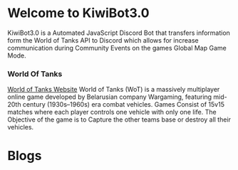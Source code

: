 # Welcome to KiwiBot3.0

KiwiBot3.0 is a Automated JavaScript Discord Bot that transfers information form the World of Tanks API to Discord which allows for increase communication during Community Events on the games Global Map Game Mode.

### World Of Tanks
[World of Tanks Website](https://worldoftanks.asia/)
World of Tanks (WoT) is a massively multiplayer online game developed by Belarusian company Wargaming, featuring mid-20th century (1930s–1960s) era combat vehicles.
Games Consist of 15v15 matches where each player controls one vehicle with only one life. The Objective of the game is to Capture the other teams base or destroy all their vehicles.


# Blogs 

